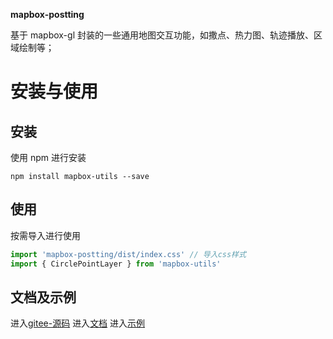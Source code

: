 **mapbox-postting**

基于 mapbox-gl 封装的一些通用地图交互功能，如撒点、热力图、轨迹播放、区域绘制等；

# 安装与使用

## 安装

使用 npm 进行安装

```
npm install mapbox-utils --save
```

## 使用

按需导入进行使用

```js
import 'mapbox-postting/dist/index.css' // 导入css样式
import { CirclePointLayer } from 'mapbox-utils'
```

## 文档及示例

进入[gitee-源码](https://gitee.com/zX942698/mapbox-utils/tree/master)
进入[文档](http://49.232.241.195:8580/mapbox-postting-docs/base/install.html)
进入[示例](http://49.232.241.195:8580/mapbox-postting-demos/#/circle-point)
